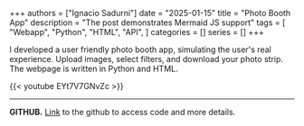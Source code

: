 +++
authors = ["Ignacio Sadurni"]
date = "2025-01-15"
title = "Photo Booth App"
description = "The post demonstrates Mermaid JS support"
tags = [
    "Webapp",
    "Python",
    "HTML",
    "API",
]
categories = []
series = []
+++

I developed a user friendly photo booth app, simulating the user's real experience. Upload images, select filters, and download your photo strip. The webpage is written in Python and HTML.

{{< youtube EYt7V7GNvZc >}}

---

**GITHUB.** [Link](https://github.com/isadurni/photo-booth) to the github to access code and more details.
